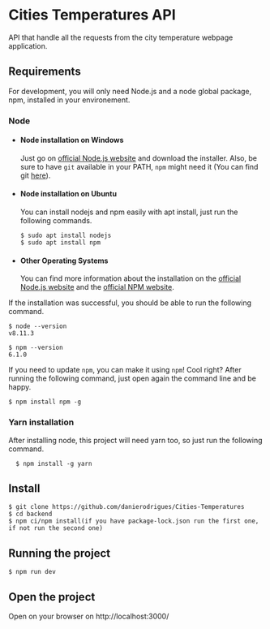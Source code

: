 # Cities Temperatures API

API that handle all the requests from the city temperature webpage application.


## Requirements

For development, you will only need Node.js and a node global package, npm, installed in your environement.

### Node
- #### Node installation on Windows

  Just go on [official Node.js website](https://nodejs.org/) and download the installer.
Also, be sure to have `git` available in your PATH, `npm` might need it (You can find git [here](https://git-scm.com/)).

- #### Node installation on Ubuntu

  You can install nodejs and npm easily with apt install, just run the following commands.

      $ sudo apt install nodejs
      $ sudo apt install npm

- #### Other Operating Systems
  You can find more information about the installation on the [official Node.js website](https://nodejs.org/) and the [official NPM website](https://npmjs.org/).

If the installation was successful, you should be able to run the following command.

    $ node --version
    v8.11.3

    $ npm --version
    6.1.0

If you need to update `npm`, you can make it using `npm`! Cool right? After running the following command, just open again the command line and be happy.

    $ npm install npm -g

###
### Yarn installation
  After installing node, this project will need yarn too, so just run the following command.

      $ npm install -g yarn


## Install

    $ git clone https://github.com/danierodrigues/Cities-Temperatures
    $ cd backend
    $ npm ci/npm install(if you have package-lock.json run the first one, if not run the second one)


## Running the project

    $ npm run dev

## Open the project

Open on your browser on http://localhost:3000/
